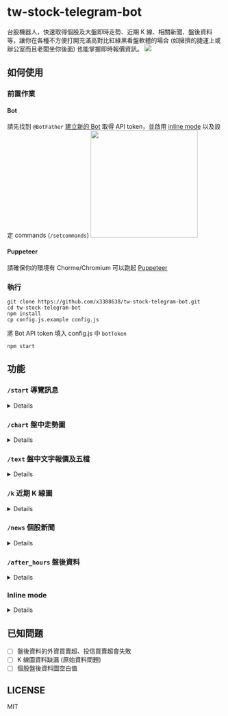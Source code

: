 # tw-stock-telegram-bot
台股機器人，快速取得個股及大盤即時走勢、近期 K 線、相關新聞、盤後資料等，讓你在各種不方便打開充滿高對比紅綠黑看盤軟體的場合 (如擁擠的捷運上或辦公室而且老闆坐你後面) 也能掌握即時報價資訊。
![](https://gist.githubusercontent.com/x3388638/82e341b43990c7851c9438dfdec43e3b/raw/7de5bf604e5f01d76febe5f668088c2a4518ff1c/tstb-1.png)

## 如何使用
### 前置作業
#### Bot
請先找到 `@BotFather` [建立新的 Bot](https://core.telegram.org/bots#6-botfather) 取得 API token，並啟用 [inline mode](https://core.telegram.org/bots/inline) 以及設定 commands (`/setcommands`)
<img src="https://gist.githubusercontent.com/x3388638/82e341b43990c7851c9438dfdec43e3b/raw/7de5bf604e5f01d76febe5f668088c2a4518ff1c/tstb-2.png" width="250" />

#### Puppeteer
請確保你的環境有 Chorme/Chromium 可以跑起 [Puppeteer](https://pptr.dev/)

### 執行
```
git clone https://github.com/x3388638/tw-stock-telegram-bot.git
cd tw-stock-telegram-bot
npm install
cp config.js.example config.js
```

將 Bot API token 填入 config.js 中 `botToken`

```
npm start
```

## 功能
### `/start` 導覽訊息
<details>
 <img src="https://gist.githubusercontent.com/x3388638/82e341b43990c7851c9438dfdec43e3b/raw/1bcfd58e76649350744ea1b6b32e78a470b239d2/tstb-3.jpg" width="350" />
</details>

### `/chart` 盤中走勢圖
<details>
<p><code>/chart ${stockId}</code> 查詢個股</p>
<img src="https://gist.githubusercontent.com/x3388638/82e341b43990c7851c9438dfdec43e3b/raw/1bcfd58e76649350744ea1b6b32e78a470b239d2/tstb-4.jpg" width="350" />

<p><code>/chart_tse</code> 查詢上市指數</p>
<img src="https://gist.githubusercontent.com/x3388638/82e341b43990c7851c9438dfdec43e3b/raw/1bcfd58e76649350744ea1b6b32e78a470b239d2/tstb-5.jpg" width="350" />

<p><code>/chart_toc</code> 查詢櫃買指數</p>
<img src="https://gist.githubusercontent.com/x3388638/82e341b43990c7851c9438dfdec43e3b/raw/1bcfd58e76649350744ea1b6b32e78a470b239d2/tstb-6.jpg" width="350" />
</details>

### `/text` 盤中文字報價及五檔
<details>
<p><code>/text ${stockId}</code> 查詢個股</p>
<img src="https://gist.githubusercontent.com/x3388638/82e341b43990c7851c9438dfdec43e3b/raw/1bcfd58e76649350744ea1b6b32e78a470b239d2/tstb-7.jpg" width="350" />

<p><code>/text_tse</code> 查詢上市指數</p>
<img src="https://gist.githubusercontent.com/x3388638/82e341b43990c7851c9438dfdec43e3b/raw/1bcfd58e76649350744ea1b6b32e78a470b239d2/tstb-8.jpg" width="350" />

<p><code>/text_otc</code> 查詢櫃買指數</p>
<img src="https://gist.githubusercontent.com/x3388638/82e341b43990c7851c9438dfdec43e3b/raw/1bcfd58e76649350744ea1b6b32e78a470b239d2/tstb-9.jpg" width="350" />
</details>

### `/k` 近期 K 線圖
<details>
<p><code>/k ${stockId}</code> 查詢個股</p>
<img src="https://gist.githubusercontent.com/x3388638/82e341b43990c7851c9438dfdec43e3b/raw/113f34ff1732b8ee8e438d573cd06db185cc3b1f/tstb-10.jpg" width="350" />

<p><code>/k_tse</code> 查詢上市指數</p>
<img src="https://gist.githubusercontent.com/x3388638/82e341b43990c7851c9438dfdec43e3b/raw/113f34ff1732b8ee8e438d573cd06db185cc3b1f/tstb-11.jpg" width="350" />

<p><code>/k_otc</code> 查詢櫃買指數</p>
<img src="https://gist.githubusercontent.com/x3388638/82e341b43990c7851c9438dfdec43e3b/raw/113f34ff1732b8ee8e438d573cd06db185cc3b1f/tstb-12.jpg" width="350" />
</details>

### `/news` 個股新聞
<details>
 <img src="https://gist.githubusercontent.com/x3388638/82e341b43990c7851c9438dfdec43e3b/raw/113f34ff1732b8ee8e438d573cd06db185cc3b1f/tstb-13.jpg" width="350" />
</details>

### `/after_hours` 盤後資料
<details>
<p><code>/after_hours ${stockId}</code> 查詢個股盤後資料</p>
<img src="https://gist.githubusercontent.com/x3388638/82e341b43990c7851c9438dfdec43e3b/raw/b708a1b02ff439069b76837876b9d7ccce499ee5/tstb-19.jpg" width="350" />

<p><code>/after_hours</code> 查詢其他盤後資料</p>
<img src="https://gist.githubusercontent.com/x3388638/82e341b43990c7851c9438dfdec43e3b/raw/113f34ff1732b8ee8e438d573cd06db185cc3b1f/tstb-14.jpg" width="350" />
</details>

### Inline mode
<details>
<p><img src="https://gist.githubusercontent.com/x3388638/82e341b43990c7851c9438dfdec43e3b/raw/113f34ff1732b8ee8e438d573cd06db185cc3b1f/tstb-15.jpg" width="350" /></p>
<p><img src="https://gist.githubusercontent.com/x3388638/82e341b43990c7851c9438dfdec43e3b/raw/113f34ff1732b8ee8e438d573cd06db185cc3b1f/tstb-16.jpg" width="350" /></p>
<p><img src="https://gist.githubusercontent.com/x3388638/82e341b43990c7851c9438dfdec43e3b/raw/113f34ff1732b8ee8e438d573cd06db185cc3b1f/tstb-17.jpg" width="350" /></p>
<p><img src="https://gist.githubusercontent.com/x3388638/82e341b43990c7851c9438dfdec43e3b/raw/113f34ff1732b8ee8e438d573cd06db185cc3b1f/tstb-18.jpg" width="350" /></p>
</details>

## 已知問題
- [ ] 盤後資料的外資買賣超、投信買賣超會失敗
- [ ] K 線圖資料缺漏 (原始資料問題)
- [ ] 個股盤後資料圖空白值

## LICENSE
MIT
